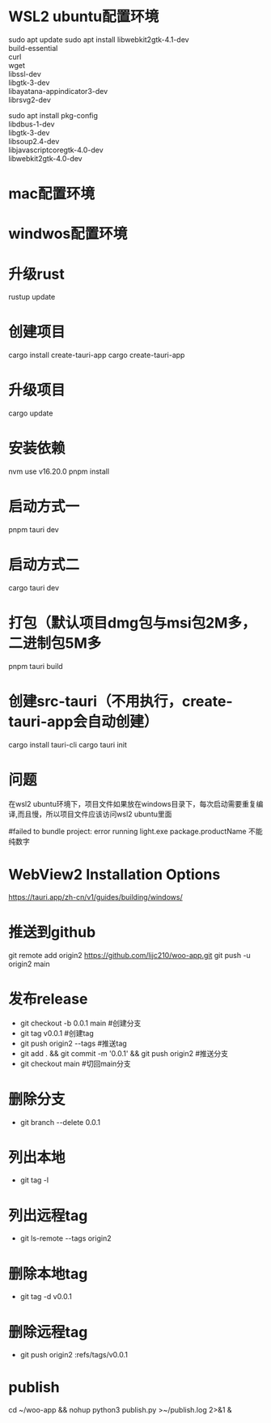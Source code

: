 # WSL2 ubuntu配置环境
sudo apt update
sudo apt install libwebkit2gtk-4.1-dev \
    build-essential \
    curl \
    wget \
    libssl-dev \
    libgtk-3-dev \
    libayatana-appindicator3-dev \
    librsvg2-dev

sudo apt install pkg-config \
  libdbus-1-dev \
  libgtk-3-dev \
  libsoup2.4-dev \
  libjavascriptcoregtk-4.0-dev \
  libwebkit2gtk-4.0-dev

# mac配置环境

# windwos配置环境


# 升级rust
rustup update
# 创建项目
cargo install create-tauri-app
cargo create-tauri-app

# 升级项目
cargo update
# 安装依赖
nvm use v16.20.0
pnpm install

# 启动方式一
pnpm tauri dev

# 启动方式二
cargo tauri dev

# 打包（默认项目dmg包与msi包2M多，二进制包5M多
pnpm tauri build

# 创建src-tauri（不用执行，create-tauri-app会自动创建）
cargo install tauri-cli
cargo tauri init


# 问题
在wsl2 ubuntu环境下，项目文件如果放在windows目录下，每次启动需要重复编译,而且慢，所以项目文件应该访问wsl2 ubuntu里面

#failed to bundle project: error running light.exe
package.productName 不能纯数字

# WebView2 Installation Options
https://tauri.app/zh-cn/v1/guides/building/windows/


# 推送到github
git remote add origin2 https://github.com/lijc210/woo-app.git
git push -u origin2 main


# 发布release
* git checkout -b 0.0.1 main                                       #创建分支
* git tag v0.0.1                                                    #创建tag
* git push origin2 --tags                                           #推送tag
* git add . && git commit -m '0.0.1' && git push origin2           #推送分支
* git checkout main                                                 #切回main分支


# 删除分支
* git branch --delete 0.0.1
# 列出本地
* git tag -l
# 列出远程tag
* git ls-remote --tags origin2
# 删除本地tag
* git tag -d v0.0.1
# 删除远程tag
* git push origin2 :refs/tags/v0.0.1


# publish
cd ~/woo-app && nohup python3 publish.py >~/publish.log 2>&1 &